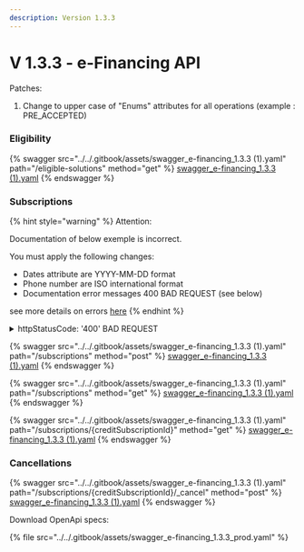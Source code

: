 ```yaml
---
description: Version 1.3.3
---
```


# V 1.3.3 - e-Financing API

Patches:

1. Change to upper case of "Enums" attributes for all operations (example : PRE\_ACCEPTED)

### Eligibility

{% swagger src="../../.gitbook/assets/swagger_e-financing_1.3.3 (1).yaml" path="/eligible-solutions" method="get" %}
[swagger_e-financing_1.3.3 (1).yaml](<../../.gitbook/assets/swagger_e-financing_1.3.3 (1).yaml>)
{% endswagger %}

### Subscriptions

{% hint style="warning" %}
Attention:

Documentation of below exemple is incorrect.

You must apply the following  changes:

* Dates attribute are YYYY-MM-DD format
* Phone number are ISO international format
* Documentation error messages 400 BAD REQUEST (see below)

see more details on errors [here](../apis-common/error-object-and-codes.md)
{% endhint %}

<details>

<summary>httpStatusCode: '400'  BAD REQUEST</summary>

* http StatusMessage: 'BAD REQUEST'400&#x20;
  * errorCode: 'MISSING\_REQUEST\_PARAM' error Message: 'Required request parameter language'
  * errorCode: 'WRONG\_REQUEST\_PARAM' errorMessage: 'The value of language parameter should be en-GB, fr-FR or de-DE'
  * errorCode: 'MISSING\_REQUEST\_FIELD' errorMessage: 'Required request field solution\_code'
  * errorCode: 'UNKNOWN\_REQUEST\_FIELD' errorMessage: 'The field solution\_code is unknown'
  * errorCode: 'MISSING\_REQUEST\_FIELD' errorMessage: 'The field merchantBasketId must not be empty or null'
  * errorCode: 'MISSING\_REQUEST\_FIELD' errorMessage: 'The field merchantGlobalOrderId must not be empty or null'
  * rrorCode: 'MISSING\_REQUEST\_FIELD' errorMessage: 'The field merchantBuyerId must not be empty or null'
  * errorCode: 'MISSING\_REQUEST\_FIELD' errorMessage: 'The field financedAmount must not be empty or null'
  * errorCode: 'MISSING\_REQUEST\_FIELD' errorMessage: 'The field confirmation MerchantURL must not be empty or null'
  * errorCode: 'MISSING\_REQUEST\_FIELD' errorMessage: 'The field buyers must not be empty or null'
  * errorCode: 'REQUEST\_VALIDATION\_ERROR' errorMessage: 'The field birthDate must be in ISO format : YYYY-MM-DD'
  * errorCode: 'INVALID\_COUNTRY\_CODE' errorMessage: 'The field birthCountryName must be a country code with 2 uppercase letters \[ISO 3166-1 alpha-2]'
  * errorCode: 'REQUEST\_VALIDATION\_ERROR' errorMessage: 'The field lastPurchaseDate must be in ISO format : YYYY-MM-DD'

</details>

{% swagger src="../../.gitbook/assets/swagger_e-financing_1.3.3 (1).yaml" path="/subscriptions" method="post" %}
[swagger_e-financing_1.3.3 (1).yaml](<../../.gitbook/assets/swagger_e-financing_1.3.3 (1).yaml>)
{% endswagger %}

{% swagger src="../../.gitbook/assets/swagger_e-financing_1.3.3 (1).yaml" path="/subscriptions" method="get" %}
[swagger_e-financing_1.3.3 (1).yaml](<../../.gitbook/assets/swagger_e-financing_1.3.3 (1).yaml>)
{% endswagger %}

{% swagger src="../../.gitbook/assets/swagger_e-financing_1.3.3 (1).yaml" path="/subscriptions/{creditSubscriptionId}" method="get" %}
[swagger_e-financing_1.3.3 (1).yaml](<../../.gitbook/assets/swagger_e-financing_1.3.3 (1).yaml>)
{% endswagger %}

### Cancellations

{% swagger src="../../.gitbook/assets/swagger_e-financing_1.3.3 (1).yaml" path="/subscriptions/{creditSubscriptionId}/_cancel" method="post" %}
[swagger_e-financing_1.3.3 (1).yaml](<../../.gitbook/assets/swagger_e-financing_1.3.3 (1).yaml>)
{% endswagger %}

Download OpenApi specs:

{% file src="../../.gitbook/assets/swagger_e-financing_1.3.3_prod.yaml" %}
